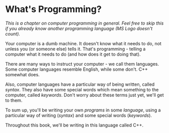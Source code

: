 # What's Programming?

*This is a chapter on computer programming in general. Feel free to skip this if you already know another programming language (MS Logo doesn't count).*

Your computer is a dumb machine. It doesn't know what it needs to do, not unless you (or someone else) tells it. That's programming - telling a computer what it needs to do (and how does it get to doing that).

There are many ways to instruct your computer - we call them languages. Some computer languages resemble English, while some don't. C++ somewhat does.

Also, computer languages have a particular way of being written, called *syntax*. They also have some special words which mean something to the computer, called *keywords*. Don't worry about these terms just yet, we'll get to them.

To sum up, you'll be writing your own *programs* in some *language*, using a particular way of writing (*syntax*) and some special words (*keywords*).

Throughout this book, we'll be writing in this language called C++.
